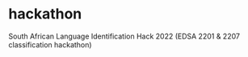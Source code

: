 # hackathon
South African Language Identification Hack 2022 (EDSA 2201 &amp; 2207 classification hackathon)

